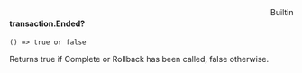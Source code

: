 <div style="float:right"><span class="builtin">Builtin</span></div>

#### transaction.Ended?

``` suneido
() => true or false
```

Returns true if Complete or Rollback has been called, false otherwise.